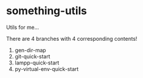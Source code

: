 # something-utils
Utils for me...

There are 4 branches with 4 corresponding contents!
1. gen-dir-map
2. git-quick-start
3. lampp-quick-start
4.  py-virtual-env-quick-start
